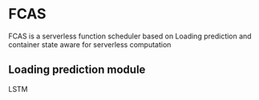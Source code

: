 # FCAS

FCAS is a serverless function scheduler based on Loading prediction and container state aware for serverless computation

## Loading prediction module

LSTM

